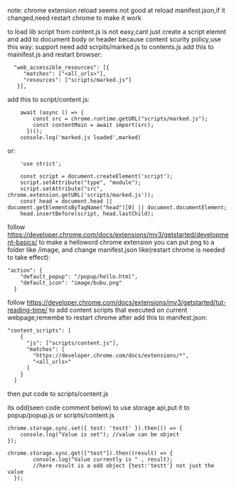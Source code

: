 note: chrome extension reload seems not good at reload manifest.json,if it changed,need restart chrome to make it work

to load lib script from content.js is not easy,cant just create a script elemnt and add to document body or header because content scurity policy,use this way:
support need add scrpits/marked.js to contents.js add this to mainifest.js and restart browser:
```
  "web_accessible_resources": [{
     "matches": ["<all_urls>"],
     "resources": ["scripts/marked.js"]
   }],
```   
  
add this to script/content.js:
```
    await (async () => {
        const src = chrome.runtime.getURL("scripts/marked.js");
        const contentMain = await import(src);
      })();
    console.log('marked.js loaded',marked)
```
or:
```
    'use strict';
    
    const script = document.createElement('script');
    script.setAttribute("type", "module");
    script.setAttribute("src", chrome.extension.getURL('scripts/marked.js'));
    const head = document.head || document.getElementsByTagName("head")[0] || document.documentElement;
    head.insertBefore(script, head.lastChild);
```


follow
https://developer.chrome.com/docs/extensions/mv3/getstarted/development-basics/
to make a helloword chrome extension
you can put png to a folder like /image, and change manifest.json like(restart chrome is needed to take effect):
```
"action": {
    "default_popup": "/popup/hello.html",
    "default_icon": "image/bubu.png"
  }
```


follow 
https://developer.chrome.com/docs/extensions/mv3/getstarted/tut-reading-time/
to add content scripts that executed on current webpage,remembe to restart chrome after add this to manifest.json:
```
"content_scripts": [
    {
      "js": ["scripts/content.js"],
      "matches": [
        "https://developer.chrome.com/docs/extensions/*",
        "<all_urls>"
      ]
    }
  ]

```
then put code to scripts/content.js


its odd(seen code comment below) to use storage api,put it to popup/popup.js or scripts/content.js
```
chrome.storage.sync.set({ test: 'testt' }).then(() => {
    console.log("Value is set"); //value can be object
});
  
chrome.storage.sync.get(["test"]).then((result) => {
        console.log("Value currently is " , result);
        //here result is a odd object {test:'testt'} not just the value
  });

```

